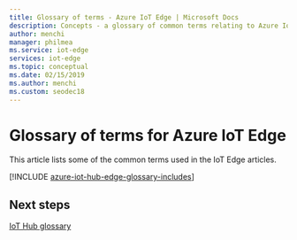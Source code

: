 ```yaml
---
title: Glossary of terms - Azure IoT Edge | Microsoft Docs
description: Concepts - a glossary of common terms relating to Azure IoT Edge.
author: menchi
manager: philmea
ms.service: iot-edge
services: iot-edge
ms.topic: conceptual
ms.date: 02/15/2019
ms.author: menchi
ms.custom: seodec18
---
```


# Glossary of terms for Azure IoT Edge
This article lists some of the common terms used in the IoT Edge articles.

[!INCLUDE [azure-iot-hub-edge-glossary-includes](../../includes/azure-iot-hub-edge-glossary-includes.md)]

## Next steps

[IoT Hub glossary](../iot-hub/iot-hub-devguide-glossary.md)
